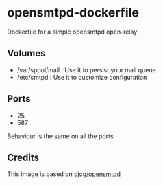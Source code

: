 opensmtpd-dockerfile
====================

Dockerfile for a simple opensmtpd open-relay

Volumes
-------

* /var/spool/mail : Use it to persist your mail queue
* /etc/smtpd : Use it to customize configuration

Ports
-----

* 25
* 587

Behaviour is the same on all the ports

Credits
-------

This image is based on [qjcg/opensmtpd](https://hub.docker.com/r/qjcg/opensmtpd/)

